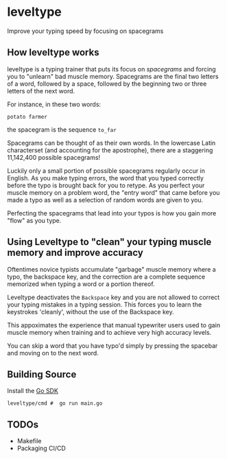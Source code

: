 # leveltype
Improve your typing speed by focusing on spacegrams

## How leveltype works

leveltype is a typing trainer that puts its focus on *spacegrams* and forcing you to "unlearn" bad muscle memory. Spacegrams are the final two letters of a word, followed by a space, followed by the beginning two or three letters of the next word.

For instance, in these two words:
```
potato farmer
```
the spacegram is the sequence `to_far`

Spacegrams can be thought of as their own words.  In the lowercase Latin characterset (and accounting for the apostrophe), there are a staggering 11,142,400 possible spacegrams!

Luckily only a small portion of possible spacegrams regularly occur in English.  As you make typing errors, the word that you typed correctly before the typo is brought back for you to retype.   As you perfect your muscle memory on a problem word, the "entry word" that came before you made a typo as well as a selection of random words are given to you.

Perfecting the spacegrams that lead into your typos is how you gain more "flow" as you type.

## Using Leveltype to "clean" your typing muscle memory and improve accuracy

Oftentimes novice typists accumulate "garbage" muscle memory where a typo, the backspace key, and the correction are a complete sequence memorized when typing a word or a portion thereof.

Leveltype deactivates the `Backspace` key and you are not allowed to correct your typing mistakes in a typing session.  This forces you to learn the keystrokes 'cleanly', without the use of the Backspace key.  

This appoximates the experience that manual typewriter users used to gain muscle memory when training and to achieve very high accuracy levels.

You can skip a word that you have typo'd simply by pressing the spacebar and moving on to the next word.

## Building Source

Install the [Go SDK][go sdk]

```
leveltype/cmd #  go run main.go
```

## TODOs
- Makefile
- Packaging CI/CD

[go sdk]: https://go.dev/dl/